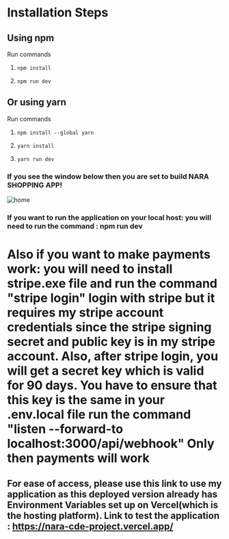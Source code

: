 # Installation Steps



## Using npm

Run commands

1) ```npm install```


2) ```npm run dev```


## Or using yarn

Run commands 

1) ```npm install --global yarn```

2) ```yarn install```

3) ```yarn run dev```


### If you see the window below then you are set to build NARA SHOPPING APP!

![home](https://user-images.githubusercontent.com/62456972/120936441-c3c91100-c6d5-11eb-8507-6a5188a701ac.PNG)


### If you want to run the application on your local host: you will need to run the command : npm run dev

# Also if you want to make payments work: you will need to install stripe.exe file and run the command "stripe login" login with stripe but it requires my stripe account credentials since the stripe signing secret and public key is in my stripe account. Also, after stripe login, you will get a secret key which is valid for 90 days. You have to ensure that this key is the same in your .env.local file run the command "listen --forward-to localhost:3000/api/webhook" Only then payments will work


## For ease of access, please use this link to use my application as this deployed version already has Environment Variables set up on Vercel(which is the hosting platform). Link to test the application : https://nara-cde-project.vercel.app/

